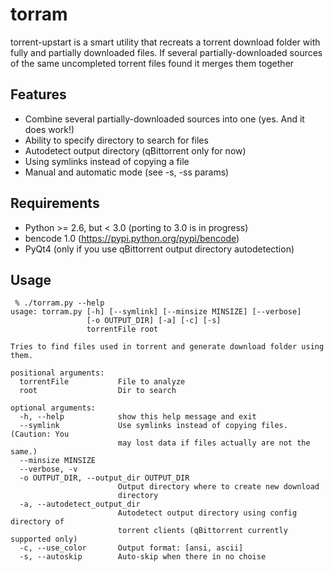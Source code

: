 # torram

torrent-upstart is a smart utility that recreats a torrent download folder with fully and partially downloaded files. If several partially-downloaded sources of the same uncompleted torrent files found it merges them together 

## Features

 * Combine several partially-downloaded sources into one (yes. And it does work!)
 * Ability to specify directory to search for files
 * Autodetect output directory (qBittorrent only for now)
 * Using symlinks instead of copying a file
 * Manual and automatic mode (see -s, -ss params)
 
## Requirements

 * Python >= 2.6, but < 3.0 (porting to 3.0 is in progress)
 * bencode 1.0 (https://pypi.python.org/pypi/bencode)
 * PyQt4 (only if you use qBittorrent output directory autodetection)

## Usage

```
 % ./torram.py --help
usage: torram.py [-h] [--symlink] [--minsize MINSIZE] [--verbose]
                 [-o OUTPUT_DIR] [-a] [-c] [-s]
                 torrentFile root

Tries to find files used in torrent and generate download folder using them.

positional arguments:
  torrentFile           File to analyze
  root                  Dir to search

optional arguments:
  -h, --help            show this help message and exit
  --symlink             Use symlinks instead of copying files. (Caution: You
                        may lost data if files actually are not the same.)
  --minsize MINSIZE
  --verbose, -v
  -o OUTPUT_DIR, --output_dir OUTPUT_DIR
                        Output directory where to create new download
                        directory
  -a, --autodetect_output_dir
                        Autodetect output directory using config directory of
                        torrent clients (qBittorrent currently supported only)
  -c, --use_color       Output format: [ansi, ascii]
  -s, --autoskip        Auto-skip when there in no choise
```